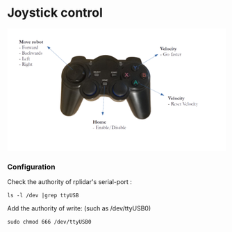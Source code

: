 # Joystick control
![](../../img/rastreator_joystick_options.png)

### Configuration

Check the authority of rplidar's serial-port :

```
ls -l /dev |grep ttyUSB
```

Add the authority of write: (such as /dev/ttyUSB0)

```
sudo chmod 666 /dev/ttyUSB0
```

